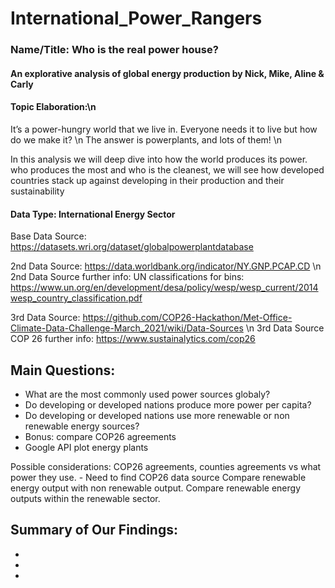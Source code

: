 # International_Power_Rangers

### Name/Title: Who is the real power house? 

#### An explorative analysis of global energy production by Nick, Mike, Aline & Carly

#### Topic Elaboration:\n
It’s a power-hungry world that we live in. Everyone needs it to live but how do we make it? \n
The answer is powerplants, and lots of them! \n

In this analysis we will deep dive into how the world produces its power. who produces the most and who is the cleanest, we will see how developed countries stack up against developing in their production and their sustainability


#### Data Type: International Energy Sector
Base Data Source: https://datasets.wri.org/dataset/globalpowerplantdatabase

2nd Data Source: https://data.worldbank.org/indicator/NY.GNP.PCAP.CD \n
2nd Data Source further info: UN classifications for bins: https://www.un.org/en/development/desa/policy/wesp/wesp_current/2014wesp_country_classification.pdf

3rd Data Source: https://github.com/COP26-Hackathon/Met-Office-Climate-Data-Challenge-March_2021/wiki/Data-Sources \n
3rd Data Source COP 26 further info: https://www.sustainalytics.com/cop26


## Main Questions:

  * What are the most commonly used power sources globaly?
  * Do developing or developed nations produce more power per capita?
  * Do developing or developed nations use more renewable or non renewable energy sources?
  * Bonus: compare COP26 agreements
  * Google API plot energy plants

Possible considerations:
COP26 agreements, counties agreements vs what power they use. - Need to find COP26 data source
Compare renewable energy output with non renewable output.
Compare renewable energy outputs within the renewable sector.

## Summary of Our Findings:

 *
 *
 *

